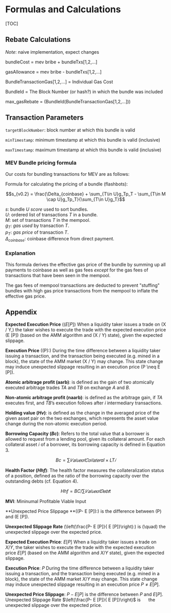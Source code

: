 # Formulas and Calculations

<!--
@version: v0.1.0
@date: 08/11/2021
@license: CC-ND-NC-2.5
@note: naive implementation, expect changes
-->

[TOC]

## Rebate Calculations

_Note_: naive implementation, expect changes

bundleCost = mev bribe + bundleTxs[1,2,...]

gasAllowance = mev bribe - bundleTxs[1,2,...]

BundleTransactionGas[1,2,...] = Individual Gas Cost

BundleId = The Block Number (or hash?) in which the bundle was included

max_gasRebate = (BundleId(BundleTransactionGas[1,2,...]))

## Transaction Parameters

`targetBlockNumber`: block number at which this bundle is valid

`minTimestamp`: minimum timestamp at which this bundle is valid (inclusive)

`maxTimestamp`: maximum timestamp at which this bundle is valid (inclusive)

### MEV Bundle pricing formula

Our costs for bundling transactions for MEV are as follows:

Formula for calculating the pricing of a bundle (flashbots):

$$s_{v0.2} = \frac{\Delta_{coinbase} + \sum_{T\in U}g_Tp_T - \sum_{T\in M \cap U}g_Tp_T}{\sum_{T\in U}g_T}$$

$s$: bundle $U$ _score_ used to sort bundles.  
$U$: ordered list of transactions $T$ in a bundle.  
$M$: set of transactions $T$ in the mempool.  
$g_{T}$: _gas used_ by transaction $T$.  
$p_{T}$: _gas price_ of transaction $T$.  
$\Delta_{coinbase}$: coinbase difference from direct payment.

### Explanation

This formula derives the effective gas price of the bundle by summing up all
payments to coinbase as well as gas fees _except_ for the gas fees of
transactions that have been seen in the mempool.

The gas fees of mempool transactions are deducted to prevent "stuffing" bundles
with high gas price transactions from the mempool to inflate the effective gas
price.

## Appendix

**Expected Execution Price** $(( E [P])$ When a liquidity taker issues a trade
on \(X / Y,\) the taker wishes to execute the trade with the expected execution
price \(E [P]\) (based on the AMM algorithm and \(X / Y\) state), given the
expected slippage.

**Execution Price** \((P):\) During the time difference between a liquidity
taker issuing a transaction, and the transaction being executed (e.g. mined in a
block), the state of the AMM market \(X / Y\) may change. This state change may
induce unexpected slippage resulting in an execution price \(P \neq E [P]\).

**Atomic arbitrage profit (aarb)**: is defined as the gain of two atomically
executed arbitrage trades $TA$ and $TB$ on exchange $A$ and $B$.

**Non-atomic arbitrage profit (naarb)**: is defined as the arbitrage gain, if
$TA$ executes first, and $TB$’s execution follows after $i$ intermediary
transactions.

**Holding value ($Hv$)**: is defined as the change in the averaged price of the
given asset pair on the two exchanges, which represents the asset value change
during the non-atomic execution period.

**Borrowing Capacity ($Bc$)**: Refers to the total value that a borrower is
allowed to request from a lending pool, given its collateral amount. For each
collateral asset 𝑖 of a borrower, its borrowing capacity is defined in
Equation 3.

$$ Bc =∑︁ 𝑉 𝑎𝑙𝑢𝑒 𝑜𝑓 𝐶𝑜𝑙𝑙𝑎𝑡𝑒𝑟al × LT𝑖 $$

**Health Factor ($Hhf$)**: The health factor measures the collateralization
status of a position, defined as the ratio of the borrowing capacity over the
outstanding debts (cf. Equation 4).

$$ Hhf = BC / ∑︁ 𝑉𝑎𝑙𝑢𝑒 𝑜𝑓 𝐷𝑒𝑏𝑡t $$

**MVI**: Mininumal Profitable Viable Input

**Unexpected Price Slippage **\((P- E [P]):\) is the difference between \(P\)
and \(E [P]\).

**Unexpected Slippage Rate** \(\left(\frac{P- E [P]}{ E [P]}\right):\) is
\(\quad\) the unexpected slippage over the expected price.

**Expected Execution Price**: $E [P]$ When a liquidity taker issues a trade on
$X / Y,$ the taker wishes to execute the trade with the expected execution price
$E [P]$ (based on the AMM algorithm and $X / Y$ state), given the expected
slippage.

**Execution Price**: $P$ During the time difference between a liquidity taker
issuing a transaction, and the transaction being executed (e.g. mined in a
block), the state of the AMM market $X / Y$ may change. This state change may
induce unexpected slippage resulting in an execution price $P \neq E [P]$.

**Unexpected Price Slippage**: $P- E [P]$ is the difference between $P$ and
$E [P]$. Unexpected Slippage Rate $\left(\frac{P- E [P]}{ E [P]}\right)$ is
$\quad$ the unexpected slippage over the expected price.
